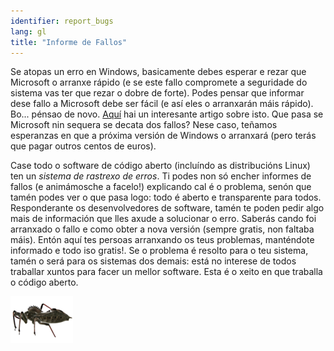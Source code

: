 ```yaml
---
identifier: report_bugs
lang: gl
title: "Informe de Fallos"
---
```


Se atopas un erro en Windows, basicamente debes esperar e rezar que Microsoft o arranxe rápido (e se este fallo compromete a seguridade do sistema vas ter que rezar o dobre de forte). Podes pensar que informar dese fallo a Microsoft debe ser fácil (e así eles o arranxarán máis rápido). Bo... pénsao de novo. <a 
href="http://www.oreillynet.com/mac/blog/2002/06/mission_impossible_submitting.html">Aquí</a> 
hai un interesante artigo sobre isto. Que pasa se Microsoft nin sequera se decata dos fallos? Nese caso, teñamos esperanzas en que a próxima versión de Windows o arranxará (pero terás que pagar outros centos de euros).

Case todo o software de código aberto (incluíndo as distribucións Linux) ten un <i>sistema de rastrexo de erros</i>. Ti podes non só encher informes de fallos (e animámosche a facelo!) explicando cal é o problema, senón que tamén podes ver o que pasa logo: todo é aberto e transparente para todos. Responderante os desenvolvedores de software, tamén te poden pedir algo mais de información que lles axude a solucionar o erro. Saberás cando foi arranxado o fallo e como obter a nova versión (sempre gratis, non faltaba máis). Entón aquí tes persoas arranxando os teus problemas, manténdote informado e todo iso gratis!. Se o problema é resolto para o teu sistema, tamén o será para os sistemas dos demais: está no interese de todos traballar xuntos para facer un mellor software. Esta é o xeito en que traballa o código aberto.

<img src="/img/report_bugs_thumb.png" />




